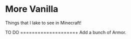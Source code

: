 More Vanilla
====================
Things that I lake to see in Minecraft!

TO DO
===================+
Add a bunch of Armor.
